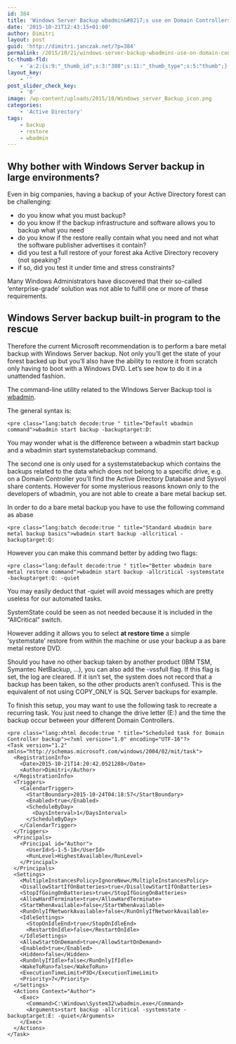 ```yaml
---
id: 384
title: 'Windows Server Backup wbadmin&#8217;s use on Domain Controllers'
date: '2015-10-21T12:43:15+01:00'
author: Dimitri
layout: post
guid: 'http://dimitri.janczak.net/?p=384'
permalink: /2015/10/21/windows-server-backup-wbadmins-use-on-domain-controllers/
tc-thumb-fld:
    - 'a:2:{s:9:"_thumb_id";s:3:"388";s:11:"_thumb_type";s:5:"thumb";}'
layout_key:
    - ''
post_slider_check_key:
    - '0'
image: /wp-content/uploads/2015/10/Windows_server_Backup_icon.png
categories:
    - 'Active Directory'
tags:
    - backup
    - restore
    - wbadmin
---
```


## Why bother with Windows Server backup in large environments?

Even in big companies, having a backup of your Active Directory forest can be challenging:

- do you know what you must backup?
- do you know if the backup infrastructure and software allows you to backup what you need
- do you know if the restore really contain what you need and not what the software publisher advertises it contain?
- did you test a full restore of your forest aka Active Directory recovery (not speaking?
- if so, did you test it under time and stress constraints?

Many Windows Administrators have discovered that their so-called ‘enterprise-grade’ solution was not able to fulfill one or more of these requirements.

## Windows Server backup built-in program to the rescue

Therefore the current Microsoft recommendation is to perform a bare metal backup with Windows Server backup. Not only you’ll get the state of your forest backed up but you’ll also have the ability to restore it from scratch only having to boot with a Windows DVD. Let’s see how to do it in a unattended fashion.

The command-line utility related to the WIndows Server Backup tool is [wbadmin](https://technet.microsoft.com/en-us/library/cc754015.aspx).

The general syntax is:

```
<pre class="lang:batch decode:true " title="Default wbadmin command">wbadmin start backup -backuptarget:D:
```

You may wonder what is the difference between a wbadmin start backup and a wbadmin start systemstatebackup command.

The second one is only used for a systemstatebackup which contains the backups related to the data which does not belong to a specific drive, e.g. on a Domain Controller you’ll find the Active Directory Database and Sysvol share contents. However for some mysterious reasons known only to the developers of wbadmin, you are not able to create a bare metal backup set.

In order to do a bare metal backup you have to use the following command as abase

```
<pre class="lang:batch decode:true " title="Standard wbadmin bare metal backup basics">wbadmin start backup -allcritical - backuptarget:Q:
```

However you can make this command better by adding two flags:

```
<pre class="lang:default decode:true " title="Better wbadmin bare metal restore command">wbadmin start backup -allcritical -systemstate -backuptarget:Q: -quiet
```

You may easily deduct that -quiet will avoid messages which are pretty useless for our automated tasks.

SystemState could be seen as not needed because it is included in the “AllCritical” switch.

However adding it allows you to select **at restore time** a simple ‘systemstate’ restore from within the machine or use your backup a as bare metal restore DVD.

Should you have no other backup taken by another product (IBM TSM, Symantec NetBackup, …), you can also add the -vssfull flag. If this flag is set, the log are cleared. If it isn’t set, the system does not record that a backup has been taken, so the other products aren’t confused. This is the equivalent of not using COPY\_ONLY is SQL Server backups for example.

To finish this setup, you may want to use the following task to recreate a recurring task. You just need to change the drive letter (E:) and the time the backup occur between your different Domain Controllers.

```
<pre class="lang:xhtml decode:true " title="Scheduled task for Domain Controller backup"><?xml version="1.0" encoding="UTF-16"?>
<Task version="1.2" xmlns="http://schemas.microsoft.com/windows/2004/02/mit/task">
  <RegistrationInfo>
    <Date>2015-10-21T14:20:42.0521288</Date>
    <Author>Dimitri</Author>
  </RegistrationInfo>
  <Triggers>
    <CalendarTrigger>
      <StartBoundary>2015-10-24T04:18:57</StartBoundary>
      <Enabled>true</Enabled>
      <ScheduleByDay>
        <DaysInterval>1</DaysInterval>
      </ScheduleByDay>
    </CalendarTrigger>
  </Triggers>
  <Principals>
    <Principal id="Author">
      <UserId>S-1-5-18</UserId>
      <RunLevel>HighestAvailable</RunLevel>
    </Principal>
  </Principals>
  <Settings>
    <MultipleInstancesPolicy>IgnoreNew</MultipleInstancesPolicy>
    <DisallowStartIfOnBatteries>true</DisallowStartIfOnBatteries>
    <StopIfGoingOnBatteries>true</StopIfGoingOnBatteries>
    <AllowHardTerminate>true</AllowHardTerminate>
    <StartWhenAvailable>false</StartWhenAvailable>
    <RunOnlyIfNetworkAvailable>false</RunOnlyIfNetworkAvailable>
    <IdleSettings>
      <StopOnIdleEnd>true</StopOnIdleEnd>
      <RestartOnIdle>false</RestartOnIdle>
    </IdleSettings>
    <AllowStartOnDemand>true</AllowStartOnDemand>
    <Enabled>true</Enabled>
    <Hidden>false</Hidden>
    <RunOnlyIfIdle>false</RunOnlyIfIdle>
    <WakeToRun>false</WakeToRun>
    <ExecutionTimeLimit>P3D</ExecutionTimeLimit>
    <Priority>7</Priority>
  </Settings>
  <Actions Context="Author">
    <Exec>
      <Command>C:\Windows\System32\wbadmin.exe</Command>
      <Arguments>start backup -allcritical -systemstate -backuptarget:E: -quiet</Arguments>
    </Exec>
  </Actions>
</Task>
```